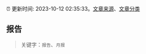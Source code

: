 :alarm_clock: 更新时间: 2023-10-12 02:35:33。[文章来源](/README.md)、[文章分类](/TAGS.md)

## 报告


> 关键字：`报告`、`月报`



